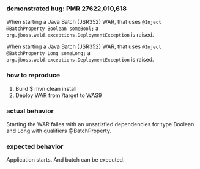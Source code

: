 ### demonstrated bug: PMR 27622,010,618

When starting a Java Batch (JSR352) WAR, that uses `@Inject @BatchProperty Boolean someBool;` a `org.jboss.weld.exceptions.DeploymentException` is raised.

When starting a Java Batch (JSR352) WAR, that uses `@Inject @BatchProperty Long someLong;` a `org.jboss.weld.exceptions.DeploymentException` is raised.

### how to reproduce

1. Build $ mvn clean install
2. Deploy WAR from /target to WAS9

### actual behavior

Starting the WAR failes with an unsatisfied dependencies for type Boolean and Long with qualifiers @BatchProperty.

### expected behavior

Application starts. And batch can be executed.
